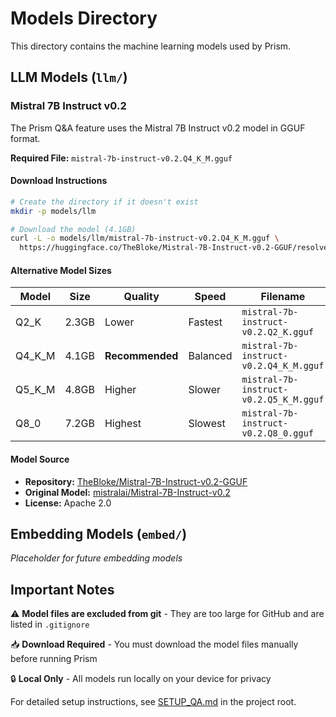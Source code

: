# Models Directory

This directory contains the machine learning models used by Prism.

## LLM Models (`llm/`)

### Mistral 7B Instruct v0.2

The Prism Q&A feature uses the Mistral 7B Instruct v0.2 model in GGUF format.

**Required File:** `mistral-7b-instruct-v0.2.Q4_K_M.gguf`

#### Download Instructions

```bash
# Create the directory if it doesn't exist
mkdir -p models/llm

# Download the model (4.1GB)
curl -L -o models/llm/mistral-7b-instruct-v0.2.Q4_K_M.gguf \
  https://huggingface.co/TheBloke/Mistral-7B-Instruct-v0.2-GGUF/resolve/main/mistral-7b-instruct-v0.2.Q4_K_M.gguf
```

#### Alternative Model Sizes

| Model | Size | Quality | Speed | Filename |
|-------|------|---------|-------|----------|
| Q2_K | 2.3GB | Lower | Fastest | `mistral-7b-instruct-v0.2.Q2_K.gguf` |
| Q4_K_M | 4.1GB | **Recommended** | Balanced | `mistral-7b-instruct-v0.2.Q4_K_M.gguf` |
| Q5_K_M | 4.8GB | Higher | Slower | `mistral-7b-instruct-v0.2.Q5_K_M.gguf` |
| Q8_0 | 7.2GB | Highest | Slowest | `mistral-7b-instruct-v0.2.Q8_0.gguf` |

#### Model Source

- **Repository:** [TheBloke/Mistral-7B-Instruct-v0.2-GGUF](https://huggingface.co/TheBloke/Mistral-7B-Instruct-v0.2-GGUF)
- **Original Model:** [mistralai/Mistral-7B-Instruct-v0.2](https://huggingface.co/mistralai/Mistral-7B-Instruct-v0.2)
- **License:** Apache 2.0

## Embedding Models (`embed/`)

*Placeholder for future embedding models*

## Important Notes

⚠️ **Model files are excluded from git** - They are too large for GitHub and are listed in `.gitignore`

📥 **Download Required** - You must download the model files manually before running Prism

🔒 **Local Only** - All models run locally on your device for privacy

For detailed setup instructions, see [SETUP_QA.md](../SETUP_QA.md) in the project root.